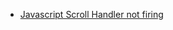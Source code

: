- [Javascript Scroll Handler not firing](https://stackoverflow.com/questions/15275969/javascript-scroll-handler-not-firing)
